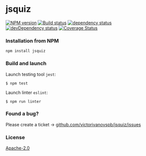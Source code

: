 # jsquiz
[![NPM version][npm-image]][npm-url]
[![Build status][travis-image]][travis-url]
[![dependency status][dependency-image]][dependency-url]
[![devDependency status][devdependency-image]][devdependency-url]
[![Coverage Status](https://coveralls.io/repos/github/victorivanovspb/jsquiz/badge.svg?branch=master)](https://coveralls.io/github/victorivanovspb/jsquiz?branch=master)

### Installation from NPM 
```
npm install jsquiz
```

### Build and launch
Launch testing tool `jest`:
```
$ npm test
```
Launch linter `eslint`:
```
$ npm run linter
```

### Found a bug?
Please create a ticket &rarr; [github.com/victorivanovspb/jsquiz/issues](https://github.com/victorivanovspb/jsquiz/issues)

### License
[Apache-2.0](https://github.com/victorivanovspb/jsquiz/blob/master/LICENSE)

[npm-image]: https://img.shields.io/npm/v/jsquiz.svg?style=flat
[npm-url]: https://www.npmjs.com/package/jsquiz
[travis-image]: https://api.travis-ci.org/victorivanovspb/jsquiz.svg?branch=master
[travis-url]: https://travis-ci.org/victorivanovspb/jsquiz
[dependency-image]: https://img.shields.io/david/victorivanovspb/jsquiz.svg?style=flat
[dependency-url]: https://david-dm.org/victorivanovspb/jsquiz#info=devDependencies
[devdependency-image]: https://img.shields.io/david/dev/victorivanovspb/jsquiz.svg?style=flat
[devdependency-url]: https://david-dm.org/victorivanovspb/jsquiz#info=devDependencies
